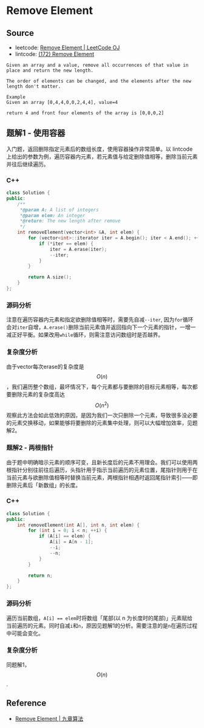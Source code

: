 # Remove Element

## Source

- leetcode: [Remove Element | LeetCode OJ](https://leetcode.com/problems/remove-element/)
- lintcode: [(172) Remove Element](http://www.lintcode.com/en/problem/remove-element/)

```
Given an array and a value, remove all occurrences of that value in place and return the new length.

The order of elements can be changed, and the elements after the new length don't matter.

Example
Given an array [0,4,4,0,0,2,4,4], value=4

return 4 and front four elements of the array is [0,0,0,2]
```

## 题解1 - 使用容器

入门题，返回删除指定元素后的数组长度，使用容器操作非常简单。以 lintcode 上给出的参数为例，遍历容器内元素，若元素值与给定删除值相等，删除当前元素并往后继续遍历。

### C++

```c++
class Solution {
public:
    /**
     *@param A: A list of integers
     *@param elem: An integer
     *@return: The new length after remove
     */
    int removeElement(vector<int> &A, int elem) {
        for (vector<int>::iterator iter = A.begin(); iter < A.end(); ++iter) {
            if (*iter == elem) {
                iter = A.erase(iter);
                --iter;
            }
        }

        return A.size();
    }
};

```

### 源码分析

注意在遍历容器内元素和指定欲删除值相等时，需要先自减`--iter`, 因为`for`循环会对`iter`自增，`A.erase()`删除当前元素值并返回指向下一个元素的指针，一增一减正好平衡。如果改用`while`循环，则需注意访问数组时是否越界。

### 复杂度分析

<!--- 没啥好分析的，遍历一次数组 $$O(n)$$. -->
由于vector每次erase的复杂度是$$O(n)$$，我们遍历整个数组，最坏情况下，每个元素都与要删除的目标元素相等，每次都要删除元素的复杂度高达$$O(n^2)$$
观察此方法会如此低效的原因，是因为我们一次只删除一个元素，导致很多没必要的元素交换移动，如果能够将要删除的元素集中处理，则可以大幅增加效率，见题解2。

### 题解2 - 两根指针

由于题中明确暗示元素的顺序可变，且新长度后的元素不用理会。我们可以使用两根指针分别往前往后遍历，头指针用于指示当前遍历的元素位置，尾指针则用于在当前元素与欲删除值相等时替换当前元素，两根指针相遇时返回尾指针索引——即删除元素后「新数组」的长度。

### C++

```c++
class Solution {
public:
    int removeElement(int A[], int n, int elem) {
        for (int i = 0; i < n; ++i) {
            if (A[i] == elem) {
                A[i] = A[n - 1];
                --i;
                --n;
            }
        }

        return n;
    }
};
```

### 源码分析

遍历当前数组，`A[i] == elem`时将数组「尾部(以 n 为长度时的尾部)」元素赋给当前遍历的元素。同时自减`i`和`n`，原因见题解1的分析。需要注意的是`n`在遍历过程中可能会变化。

### 复杂度分析

同题解1，$$O(n)$$.

## Reference

- [Remove Element | 九章算法](http://www.jiuzhang.com/solutions/remove-element/)
